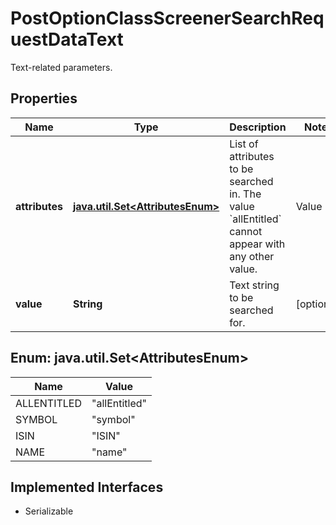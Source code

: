 

# PostOptionClassScreenerSearchRequestDataText

Text-related parameters.

## Properties

Name | Type | Description | Notes
------------ | ------------- | ------------- | -------------
**attributes** | [**java.util.Set&lt;AttributesEnum&gt;**](#java.util.Set&lt;AttributesEnum&gt;) | List of attributes to be searched in. The value &#x60;allEntitled&#x60; cannot appear with any other value. | Value | Description | | --- | --- | | allEntitled | Search within all entitled attributes. | | symbol | Symbol of the option class. Class symbols are unique on an exchange (market). The search is executed as an \&quot;exact match\&quot;. | | ISIN | ISIN of the option class. The search is executed as an \&quot;exact match\&quot;. | | name | Name of the option class. |   |  [optional]
**value** | **String** | Text string to be searched for. |  [optional]



## Enum: java.util.Set&lt;AttributesEnum&gt;

Name | Value
---- | -----
ALLENTITLED | &quot;allEntitled&quot;
SYMBOL | &quot;symbol&quot;
ISIN | &quot;ISIN&quot;
NAME | &quot;name&quot;


## Implemented Interfaces

* Serializable


